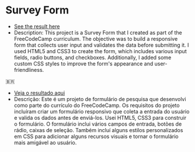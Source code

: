 # Survey Form

- [See the result here](https://viniciusluz99.github.io/Project-Survey-Form/)
- Description: This project is a Survey Form that I created as part of the FreeCodeCamp curriculum. The objective was to build a responsive form that collects user input and validates the data before submitting it. I used HTML5 and CSS3 to create the form, which includes various input fields, radio buttons, and checkboxes. Additionally, I added some custom CSS styles to improve the form's appearance and user-friendliness.

:brazil:
- [Veja o resultado aqui](https://viniciusluz99.github.io/Project-Survey-Form/)
- Descrição: Este é um projeto de formulário de pesquisa que desenvolvi como parte do currículo do FreeCodeCamp. Os requisitos do projeto incluíram criar um formulário responsivo que coleta a entrada do usuário e valida os dados antes de enviá-los. Usei HTML5, CSS3 para construir o formulário. O formulário inclui vários campos de entrada, botões de rádio, caixas de seleção. Também incluí alguns estilos personalizados em CSS para adicionar alguns recursos visuais e tornar o formulário mais amigável ao usuário.
